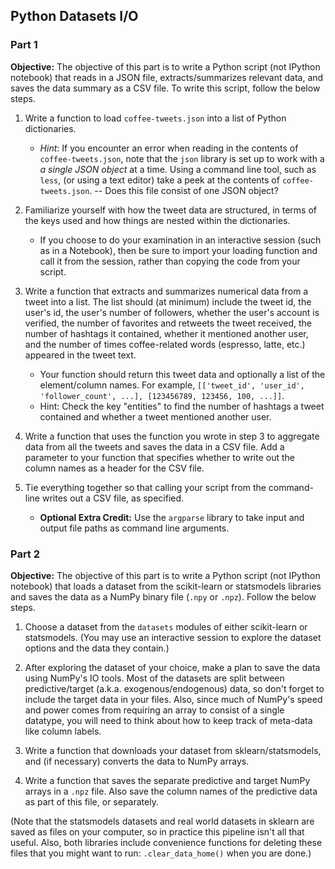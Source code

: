 ## Python Datasets I/O

### Part 1

**Objective:** The objective of this part is to write a Python script (not IPython notebook) that reads in a JSON file, extracts/summarizes relevant data, and saves the data summary as a CSV file. To write this script, follow the below steps.

1. Write a function to load `coffee-tweets.json` into a list of Python dictionaries.
    - *Hint*: If you encounter an error when reading in the contents of `coffee-tweets.json`, note that the `json` library is set up to work with a *a single JSON object* at a time. Using a command line tool, such as `less`, (or using a text editor) take a peek at the contents of `coffee-tweets.json`. -- Does this file consist of one JSON object?

2. Familiarize yourself with how the tweet data are structured, in terms of the keys used and how things are nested within the dictionaries.
    - If you choose to do your examination in an interactive session (such as in a Notebook), then be sure to import your loading function and call it from the session, rather than copying the code from your script.

3. Write a function that extracts and summarizes numerical data from a tweet into a list. The list should (at minimum) include the tweet id, the user's id, the user's number of followers, whether the user's account is verified, the number of favorites and retweets the tweet received, the number of hashtags it contained, whether it mentioned another user, and the number of times coffee-related words (espresso, latte, etc.) appeared in the tweet text.

    - Your function should return this tweet data and optionally a list of the element/column names. For example, `[['tweet_id', 'user_id', 'follower_count', ...], [123456789, 123456, 100, ...]]`.
    - Hint: Check the key "entities" to find the number of hashtags a tweet contained and whether a tweet mentioned another user. 

4. Write a function that uses the function you wrote in step 3 to aggregate data from all the tweets and saves the data in a CSV file. Add a parameter to your function that specifies whether to write out the column names as a header for the CSV file.

5. Tie everything together so that calling your script from the command-line writes out a CSV file, as specified.
    - **Optional Extra Credit:** Use the `argparse` library to take input and output file paths as command line arguments.


### Part 2

**Objective:** The objective of this part is to write a Python script (not IPython notebook) that loads a dataset from the scikit-learn or statsmodels libraries and saves the data as a NumPy binary file (`.npy` or `.npz`). Follow the below steps.

1. Choose a dataset from the `datasets` modules of either scikit-learn or statsmodels. (You may use an interactive session to explore the dataset options and the data they contain.)

2. After exploring the dataset of your choice, make a plan to save the data using NumPy's IO tools. Most of the datasets are split between predictive/target (a.k.a. exogenous/endogenous) data, so don't forget to include the target data in your files. Also, since much of NumPy's speed and power comes from requiring an array to consist of a single datatype, you will need to think about how to keep track of meta-data like column labels.

3. Write a function that downloads your dataset from sklearn/statsmodels, and (if necessary) converts the data to NumPy arrays.

4. Write a function that saves the separate predictive and target NumPy arrays in a `.npz` file. Also save the column names of the predictive data as part of this file, or separately.

(Note that the statsmodels datasets and real world datasets in sklearn are saved as files on your computer, so in practice this pipeline isn't all that useful. Also, both libraries include convenience functions for deleting these files that you might want to run: `.clear_data_home()` when you are done.)
